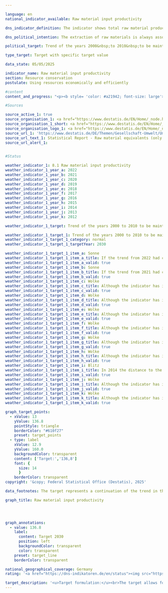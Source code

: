 ```yaml
---

language: en        
national_indicator_available: Raw material input productivity        

dns_indicator_definition: The indicator shows total raw material productivity compared to the base year 2010. The indicator compares the value of all goods sold for final use (in euros, price-adjusted) with the mass of raw materials used for their production at home and abroad (in tonnes). The final use includes both domestic consumption and domestic investment as well as exports. The denominator of the indicator includes both abiotic and biotic raw materials extracted from the environment as well as plant material produced by agriculture and forestry. The graph shows the indicator itself as well as the numerator and denominator separately.        

dns_political_intention: The extraction of raw materials is always associated with a negative impact on nature. Due to the growing demand for raw materials, raw material deposits are increasingly being tapped worldwide in areas that are particularly sensitive to human impact. For this reason, the German government set itself the goal of further increasing overall raw material productivity in the German Resource Efficiency Programme (ProgRess) II in 2016.        

political_target: Trend of the years 2000&nbsp;to 2010&nbsp;to be maintained until 2030        

type_target: Target with specific target value        

data_state: 05/05/2025        

indicator_name: Raw material input productivity        
section: Resource conservation        
postulate: Using resources economically and efficiently        

#content         
content_and_progress: "<p><b style= 'color: #a21942; font-size: large'>8.1&nbsp;Raw material input productivity</b><br><br>The production of all goods intended for final use in Germany requires raw materials. Final use may comprise&nbsp;–&nbsp;depending on the type of goods&nbsp;–&nbsp;consumption, investment in non-consumption goods, or export abroad. However, the resources of fossil fuels, metal ores, and other mineral raw materials are finite. Although biotic raw materials such as timber or agricultural products are renewable, their utilisation also has environmental impacts. It is therefore essential to accurately capture the extent of both direct and indirect raw material use.<br><br>An indicator of a country's resource use intensity is total raw material productivity. This indicator sets the inflation-adjusted monetary value of goods designated for final use and export in relation to the quantity of raw material equivalents used in their production. The concept of raw material equivalents involves converting all goods into the amount of raw materials required for their production along the entire global value chain&nbsp;–&nbsp;both domestically and abroad. The calculation of the indicator requires, among other things, determining the mass of raw materials used in the production of imported goods. This is based on a complex input-output model that combines physical and monetary data from various official and non-official sources.<br><br>The indicator includes not only non-renewable raw materials (mineral resources, fossil fuels, stones and earths) but also plant-based products from agriculture and forestry. Minor double counting may occur, for instance when both the mass of a harvested product and the mass of the mineral fertiliser used in its production are included. As the raw material use presented in the indicator relates not only to domestic final use but also to exports, it does not equate to Germany’s raw material footprint.<br><br>Between 2010&nbsp;and 2022, the value of the indicator rose by 27%. This increase is primarily attributable to growth in the numerator: the inflation-adjusted value of final use (domestic consumption, domestic investment in construction, equipment, and other capital goods, as well as exports) rose by 25% over the comparison period. Domestic raw material extraction declined slightly (–6%), while the mass of imports in raw material equivalents remained nearly constant. Overall, this resulted in a 1% decrease in the denominator.<br><br>Raw materials extracted domestically or imported are often re-exported. Therefore, the denominator of the indicator does not indicate an increase in global raw material extraction for consumption and investment in Germany, but rather reflects the high level of international economic integration of the German economy. From 2010&nbsp;to 2022, total raw material productivity showed a generally upward trend. In 2021, it increased by 5&nbsp;percentage points compared to the previous year; preliminary calculations for 2022&nbsp;indicate a further increase of 11&nbsp;percentage points. Overall, this results in a 27&nbsp;percentage point increase between 2010&nbsp;and 2022, equivalent to an average annual growth rate of approximately 2.0%&nbsp;–&nbsp;exceeding the politically defined target.</p>"                

#Sources        

source_active_1: true
source_organisation_1: <a href="https://www.destatis.de/EN/Home/_node.html" target="_blank">Federal Statistical Office</a>
source_organisation_1_short: <a href="https://www.destatis.de/EN/Home/_node.html" target="_blank">Federal Statistical Office</a>
source_organisation_logo_1: <a href="https://www.destatis.de/EN/Home/_node.html" target="_blank"><img src="https://dns-indikatoren.de/public/OrgImgEn/destatis.png" alt="Federal Statistical Office" title=" Click here to visit the homepage of the organizationFederal Statistical Office" style="height:60px; width:148px; border:transparent"/></a>
source_url_1: 'https://www.destatis.de/DE/Themen/Gesellschaft-Umwelt/Umwelt/UGR/rohstoffe-materialfluesse-wasser/_inhalt.html#_47vjyakwy'
source_url_text_1: Statistical Report - Raw material equivalents (only available in German)
source_url_alert_1: 
        

#Status        

weather_indicator_1: 8.1 Raw material input productivity
weather_indicator_1_year_a: 2022
weather_indicator_1_year_b: 2021
weather_indicator_1_year_c: 2020
weather_indicator_1_year_d: 2019
weather_indicator_1_year_e: 2018
weather_indicator_1_year_f: 2017
weather_indicator_1_year_g: 2016
weather_indicator_1_year_h: 2015
weather_indicator_1_year_i: 2014
weather_indicator_1_year_j: 2013
weather_indicator_1_year_k: 2012

weather_indicator_1_target: Trend of the years 2000 to 2010 to be maintained until 2030

weather_indicator_1_target_1: Trend of the years 2000 to 2010 to be maintained until 2030
weather_indicator_1_target_1_category: normal
weather_indicator_1_target_1_targetYear: 2030

weather_indicator_1_target_1_item_a: Sonne
weather_indicator_1_target_1_item_a_title: If the trend from 2022 had continued, the target value would have been reached or missed by less than 5% of the difference between the target value and the value at that time.
weather_indicator_1_target_1_item_a_valid: true
weather_indicator_1_target_1_item_b: Sonne
weather_indicator_1_target_1_item_b_title: If the trend from 2021 had continued, the target value would have been reached or missed by less than 5% of the difference between the target value and the value at that time.
weather_indicator_1_target_1_item_b_valid: true
weather_indicator_1_target_1_item_c: Wolke
weather_indicator_1_target_1_item_c_title: Although the indicator has in 2020 been moving in the desired direction toward the target, if the trend had to continued, the target would have been missed in the target year by more than 20% of the difference between the target value and the value at that time.
weather_indicator_1_target_1_item_c_valid: true
weather_indicator_1_target_1_item_d: Wolke
weather_indicator_1_target_1_item_d_title: Although the indicator has in 2019 been moving in the desired direction toward the target, if the trend had to continued, the target would have been missed in the target year by more than 20% of the difference between the target value and the value at that time.
weather_indicator_1_target_1_item_d_valid: true
weather_indicator_1_target_1_item_e: Wolke
weather_indicator_1_target_1_item_e_title: Although the indicator has in 2018 been moving in the desired direction toward the target, if the trend had to continued, the target would have been missed in the target year by more than 20% of the difference between the target value and the value at that time.
weather_indicator_1_target_1_item_e_valid: true
weather_indicator_1_target_1_item_f: Wolke
weather_indicator_1_target_1_item_f_title: Although the indicator has in 2017 been moving in the desired direction toward the target, if the trend had to continued, the target would have been missed in the target year by more than 20% of the difference between the target value and the value at that time.
weather_indicator_1_target_1_item_f_valid: true
weather_indicator_1_target_1_item_g: Wolke
weather_indicator_1_target_1_item_g_title: Although the indicator has in 2016 been moving in the desired direction toward the target, if the trend had to continued, the target would have been missed in the target year by more than 20% of the difference between the target value and the value at that time.
weather_indicator_1_target_1_item_g_valid: true
weather_indicator_1_target_1_item_h: Wolke
weather_indicator_1_target_1_item_h_title: Although the indicator has in 2015 been moving in the desired direction toward the target, if the trend had to continued, the target would have been missed in the target year by more than 20% of the difference between the target value and the value at that time.
weather_indicator_1_target_1_item_h_valid: true
weather_indicator_1_target_1_item_i: Blitz
weather_indicator_1_target_1_item_i_title: In 2014 the distance to the target was constantly high or had increased. Thus, the indicator did not develop in the desired direction.
weather_indicator_1_target_1_item_i_valid: true
weather_indicator_1_target_1_item_j: Wolke
weather_indicator_1_target_1_item_j_title: Although the indicator has in 2013 been moving in the desired direction toward the target, if the trend had to continued, the target would have been missed in the target year by more than 20% of the difference between the target value and the value at that time.
weather_indicator_1_target_1_item_j_valid: true
weather_indicator_1_target_1_item_k: Wolke
weather_indicator_1_target_1_item_k_title: Although the indicator has in 2012 been moving in the desired direction toward the target, if the trend had to continued, the target would have been missed in the target year by more than 20% of the difference between the target value and the value at that time.
weather_indicator_1_target_1_item_k_valid: true        

graph_target_points:
  - xValue: 13
    yValue: 136.8
    pointStyle: triangle
    borderColor: "#610f27"
    preset: target_points
  - type: label
    xValue: 12.9
    yValue: 160.0
    backgroundColor: transparent
    content: ['Target:','136,8']
    font: {
      size: 14
      }
    borderColor: transparent        
copyright: '&copy; Federal Statistical Office (Destatis), 2025'        

data_footnotes: The target represents a continuation of the trend in the period from 2000 to 2010, when the average annual increase amounted to about 1.6%.<br>• 2022 provisional data.        

graph_title: Raw material input productivity        

        


graph_annotations:
  - value: 136.8
    label:
      content: Target 2030
      position: left
      backgroundColor: transparent
      color: transparent
    preset: target_line
    borderColor: transparent                

national_geographical_coverage: Germany        
rating: '<a href="https://dns-indikatoren.de/en/status"><img src="https://sdg-indikatoren.de/public/Wettersymbole/Sonne.png" title="If the trend from 2022 had continued, the target value would have been reached or missed by less than 5% of the difference between the target value and the value at that time." alt="Weathersymbol: Sun"/></a>'        

target_description: '<u>Target formulation:</u><br>The target allows for various interpretations. For the assessment of indicator 8.1, the geometric mean of the indicator’s increase between 2000 and 2010 is calculated and used as the basis for the desired development up to 2030. Standardised to the 2010 value, this results in a target of 136.8 for 2030. Accordingly, total raw material input productivity should reach at least 136.8% of the 2010 value by 2030.<br><br><u>Assessment:</u><br>If the trend from 2017 to 2022 continues, this target will be achieved in 2030. Accordingly, indicator 8.1 is assessed as <b>sun</b> for 2022.<br><br><u>Data status at time of assessment:</u><br>05/05/2025'        
---
```


